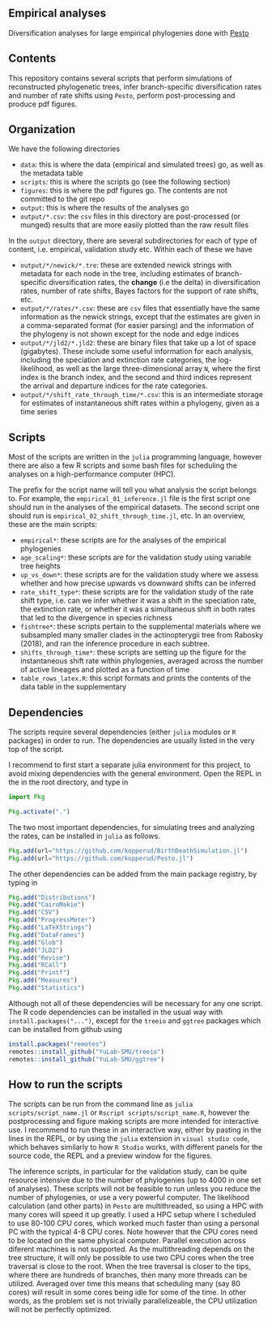 ## Empirical analyses

Diversification analyses for large empirical phylogenies done with [Pesto](https://github.com/kopperud/Pesto.jl)

## Contents

This repository contains several scripts that perform simulations of reconstructed phylogenetic trees, infer branch-specific diversification rates and number of rate shifts using `Pesto`, perform post-processing and produce pdf figures.

## Organization 

We have the following directories

* `data`: this is where the data (empirical and simulated trees) go, as well as the metadata table
* `scripts`: this is where the scripts go (see the following section)
* `figures`: this is where the pdf figures go. The contents are not committed to the git repo
* `output`: this is where the results of the analyses go
* `output/*.csv`: the `csv` files in this directory are post-processed (or munged) results that are more easily plotted than the raw result files

In the `output` directory, there are several subdirectories for each of type of content, i.e. empirical, validation study etc. Within each of these we have
* `output/*/newick/*.tre`: these are extended newick strings with metadata for each node in the tree, including estimates of branch-specific diversification rates, the **change** (i.e the delta) in diversification rates, number of rate shifts, Bayes factors for the support of rate shifts, etc.
* `output/*/rates/*.csv`: these are `csv` files that essentially have the same information as the newick strings, except that the estimates are given in a comma-separated format (for easier parsing) and the information of the phylogeny is not shown except for the node and edge indices
* `output/*/jld2/*.jld2`: these are binary files that take up a lot of space (gigabytes). These include some useful information for each analysis, including the speciation and extinction rate categories, the log-likelihood, as well as the large three-dimensional array `N`, where the first index is the branch index, and the second and third indices represent the arrival and departure indices for the rate categories.
* `output/*/shift_rate_through_time/*.csv`: this is an intermediate storage for estimates of instantaneous shift rates within a phylogeny, given as a time series 

## Scripts

Most of the scripts are written in the `julia` programming language, however there are also a few R scripts and some bash files for scheduling the analyses on a high-performance computer (HPC).

The prefix for the script name will tell you what analysis the script belongs to. For example, the `empirical_01_inference.jl` file is the first script one should run in the analyses of the empirical datasets. The second script one should run is `empirical_02_shift_through_time.jl`, etc. In an overview, these are the main scripts:

* `empirical*`: these scripts are for the analyses of the empirical phylogenies
* `age_scaling*`: these scripts are for the validation study using variable tree heights
* `up_vs_down*`: these scripts are for the validation study where we assess whether and how precise upwards vs downward shifts can be inferred
* `rate_shift_type*`: these scripts are for the validation study of the rate shift type, i.e. can we infer whether it was a shift in the speciation rate, the extinction rate, or whether it was a simultaneous shift in both rates that led to the divergence in species richness
* `fishtree*`: these scripts pertain to the supplemental materials where we subsampled many smaller clades in the actinopterygii tree from Rabosky (2018), and ran the inference procedure in each subtree.
* `shifts_through_time*`: these scripts are setting up the figure for the instantaneous shift rate within phylogenies, averaged across the number of active lineages and plotted as a function of time
* `table_rows_latex.R`: this script formats and prints the contents of the data table in the supplementary 

## Dependencies

The scripts require several dependencies (either `julia` modules or `R` packages) in order to run. The dependencies are usually listed in the very top of the script. 

I recommend to first start a separate julia environment for this project, to avoid mixing dependencies with the general environment. Open the REPL in the in the root directory, and type in

```julia
import Pkg

Pkg.activate(".")
```

The two most important dependencies, for simulating trees and analyzing the rates, can be installed in `julia` as follows.

```julia
Pkg.add(url="https://github.com/kopperud/BirthDeathSimulation.jl")
Pkg.add(url="https://github.com/kopperud/Pesto.jl")
```

The other dependencies can be added from the main package registry, by typing in 
```julia
Pkg.add("Distributions")
Pkg.add("CairoMakie")
Pkg.add("CSV")
Pkg.add("ProgressMeter")
Pkg.add("LaTeXStrings")
Pkg.add("DataFrames")
Pkg.add("Glob")
Pkg.add("JLD2")
Pkg.add("Revise")
Pkg.add("RCall")
Pkg.add("Printf")
Pkg.add("Measures")
Pkg.add("Statistics")
```

Although not all of these dependencies will be necessary for any one script. The R code dependencies can be installed in the usual way with `install.packages("...")`, except for the `treeio` and `ggtree` packages which can be installed from github using 

```R
install.packages("remotes")
remotes::install_github("YuLab-SMU/treeio")
remotes::install_github("YuLab-SMU/ggtree")
```

## How to run the scripts

The scripts can be run from the command line as `julia scripts/script_name.jl` or `Rscript scripts/script_name.R`, however the postprocessing and figure making scripts are more intended for interactive use. I recommend to run these in an interactive way, either by pasting in the lines in the REPL, or by using the `julia` extension in `visual studio code`, which behaves similarly to how `R Studio` works, with different panels for the source code, the REPL and a preview window for the figures.

The inference scripts, in particular for the validation study, can be quite resource intensive due to the number of phylogenies (up to 4000 in one set of analyses). These scripts will not be feasible to run unless you reduce the number of phylogenies, or use a very powerful computer. The likelihood calculation (and other parts) in `Pesto` are multithreaded, so using a HPC with many cores will speed it up greatly. I used a HPC setup where I scheduled to use 80-100 CPU cores, which worked much faster than using a personal PC with the typical 4-8 CPU cores. Note however that the CPU cores need to be located on the same physical computer. Parallel execution across diferent machines is not supported. As the multithreading depends on the tree structure, it will only be possible to use two CPU cores when the tree traversal is close to the root. When the tree traversal is closer to the tips, where there are hundreds of branches, then many more threads can be utilized. Averaged over time this means that scheduling many (say 80 cores) will result in some cores being idle for some of the time. In other words, as the problem set is not trivially parallelizeable, the CPU utilization will not be perfectly optimized.


